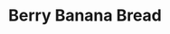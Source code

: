 ---
title: Berry Banana Bread
source: Mom
source_url: 
yield: 1 loaf
active_time: 20 minutes
total_time: 1 hour 40 minutes
tags:
  - breakfast
  - veg
ingredients:
  <ul>
  <li>2 cups flour</li>
  <li>2 tsp baking powder</li>
  <li>1/2 tsp salt</li>
  <li>1/2 tsp baking soda</li>
  <li>1/2 cup butter</li>
  <li>1 cup ripe bananas, mashed</li>
  <li>3/4 cup sugar</li>
  <li>2 eggs</li>
  <li>1 cup blueberries</li>
  </ul>
instructions:
  <ol>
  <li>Sift together flour, baking powder, salt, and soda. Cream butter. Put in sugar gradually, beating until light and fluffy. Add eggs and continue beating until well blended.</li>
  </li>Add flour mixture, Alternately with bananas, mixing after each addition only enough to moisten dry ingredients. Fold blueberries into batter. Turn into greased loaf pan.</li>
  <li>Bake at 350 degrees for 1 1/4 hours. Cool before slicing.</li>
  <li>If canned or frozen blueberries are used, drained thoroughly.</li>
  </ol>
notes: If making muffins, use cupcake liners and bake for 1/2 the time - yields 12 muffins.
---